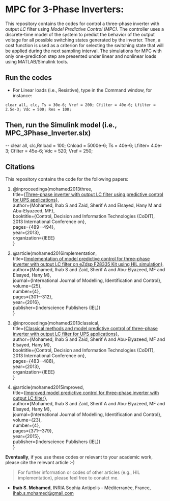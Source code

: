 # MPC for 3-Phase Inverters:
This repository contains the codes for control a three-phase inverter with output *LC* filter using *Model Predictive Control (MPC)*. The controller uses a discrete-time model of the system to predict the behavior of the output voltage for all possible switching states generated by the inverter. Then, a cost function is used as a criterion for selecting the switching state that will be applied during the next sampling interval. The simulations for MPC with only one-prediction step are presented under linear and nonlinear loads using MATLAB/Simulink tools. 

## Run the codes
- For Linear loads (i.e., Resistive), type in the Command window, for instance:
```
clear all, clc, Ts = 30e-6; Vref = 200; Cfilter = 40e-6; Lfilter = 2.5e-3; Vdc = 500; Res = 100; 

```
Then, run the Simulink model (i.e., MPC_3Phase_Inverter.slx)
- 
 -- clear all, clc,Rnload = 100; Cnload = 5000e-6; Ts = 40e-6; Lfilter= 4.0e-3; Cfilter = 45e-6; Vdc = 520; Vref = 250;


## Citations
This repository contains the code for the following papers:
1. @inproceedings{mohamed2013three,<br/>
  title={[Three-phase inverter with output LC filter using predictive control for UPS applications](https://www.researchgate.net/profile/Ihab_S_Mohamed/publication/261151989_Three-phase_inverter_with_output_LC_filter_using_predictive_control_for_UPS_applications/links/5560bfcd08ae9963a119f91c/Three-phase-inverter-with-output-LC-filter-using-predictive-control-for-UPS-applications.pdf)},<br/>
  author={Mohamed, Ihab S and Zaid, Sherif A and Elsayed, Hany M and Abu-Elyazeed, MF},<br/>
  booktitle={Control, Decision and Information Technologies (CoDIT), 2013 International Conference on},<br/>
  pages={489--494},<br/>
  year={2013},<br/>
  organization={IEEE}<br/>
}<br/>

2. @article{mohamed2016implementation,<br/>
  title={[Implementation of model predictive control for three-phase inverter with output LC filter on eZdsp F28335 Kit using HIL simulation](https://www.researchgate.net/profile/Ihab_S_Mohamed/publication/303864370_Implementation_of_model_predictive_control_for_three-phase_inverter_with_output_LC_filter_on_eZdsp_F28335_Kit_using_HIL_simulation/links/57d2fe5608ae0c0081e26d67.pdf)},<br/>
  author={Mohamed, Ihab S and Zaid, Sherif A and Abu-Elyazeed, MF and Elsayed, Hany M},<br/>
  journal={International Journal of Modelling, Identification and Control},<br/>
  volume={25},<br/>
  number={4},<br/>
  pages={301--312},<br/>
  year={2016},<br/>
  publisher={Inderscience Publishers (IEL)}<br/>
}<br/>

3. @inproceedings{mohamed2013classical,<br/>
  title={[Classical methods and model predictive control of three-phase inverter with output LC filter for UPS applications](https://www.researchgate.net/profile/Ihab_S_Mohamed/publication/261152214_Classical_methods_and_model_predictive_control_of_three-phase_inverter_with_output_LC_filter_for_UPS_applications/links/5911d14e4585152e1989898a/Classical-methods-and-model-predictive-control-of-three-phase-inverter-with-output-LC-filter-for-UPS-applications.pdf)},<br/>
  author={Mohamed, Ihab S and Zaid, Sherif A and Abu-Elyazeed, MF and Elsayed, Hany M},<br/>
  booktitle={Control, Decision and Information Technologies (CoDIT), 2013 International Conference on},<br/>
  pages={483--488},<br/>
  year={2013},<br/>
  organization={IEEE}<br/>
}<br/>

4. @article{mohamed2015improved,<br/>
  title={[Improved model predictive control for three-phase inverter with output LC filter](https://s3.amazonaws.com/academia.edu.documents/43736557/Improved_model_predictive_control_for_th20160314-8606-1melg63.pdf?AWSAccessKeyId=AKIAIWOWYYGZ2Y53UL3A&Expires=1548624872&Signature=HPNaAnLJN577WoZOnhOA%2Bf0HAxM%3D&response-content-disposition=inline%3B%20filename%3DImproved_model_predictive_control_for_th.pdf)},<br/>
  author={Mohamed, Ihab S and Zaid, Sherif A and Abu-Elyazeed, MF and Elsayed, Hany M},<br/>
  journal={International Journal of Modelling, Identification and Control},<br/>
  volume={23},<br/>
  number={4},<br/>
  pages={371--379},<br/>
  year={2015},<br/>
  publisher={Inderscience Publishers (IEL)}<br/>
}<br/>

**Eventually**, if you use these codes or relevant to your academic work, please cite the relevant article :-)

> For further information or codes of other articles (e.g., HIL implementation), please feel free to conatct me.
- **Ihab S. Mohamed**, INRIA Sophia Antipolis - Méditerranée, France, ihab.s.mohamed@gmail.com
